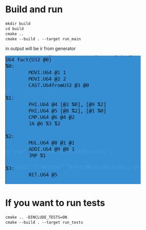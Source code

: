 # Build and run
```
mkdir build
cd build
cmake ..
cmake --build . --target run_main
```
in output will be ir from generator

![](output.png)

# If you want to run tests
```
cmake .. -DINCLUDE_TESTS=ON
cmake --build . --target run_tests
```
